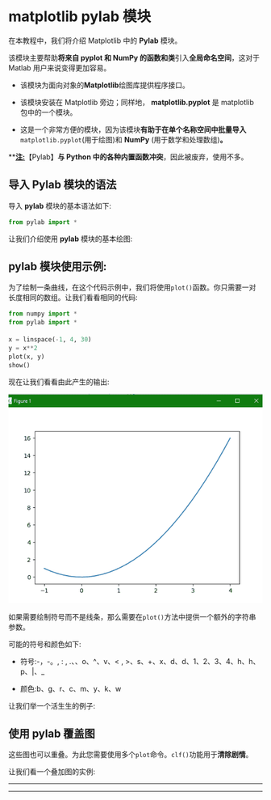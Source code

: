 # matplotlib pylab 模块

在本教程中，我们将介绍 Matplotlib 中的 **Pylab** 模块。

该模块主要帮助**将来自 **pyplot** 和 **NumPy** 的函数和类**引入**全局命名空间**，这对于 Matlab 用户来说变得更加容易。

*   该模块为面向对象的**Matplotlib**绘图库提供程序接口。

*   该模块安装在 Matplotlib 旁边；同样地， **matplotlib.pyplot** 是 matplotlib 包中的一个模块。

*   这是一个非常方便的模块，因为该模块**有助于在单个名称空间中批量导入** `matplotlib.pyplot`(用于绘图)和 **NumPy** (用于数学和处理数组)**。**

 **<u>**注:**</u>【Pylab】**与 Python 中的各种内置函数冲突**，因此被废弃，使用不多。

## 导入 Pylab 模块的语法

导入 **pylab** 模块的基本语法如下:

```py
from pylab import *
```

让我们介绍使用 **pylab** 模块的基本绘图:

## pylab 模块使用示例:

为了绘制一条曲线，在这个代码示例中，我们将使用`plot()`函数。你只需要一对长度相同的数组。让我们看看相同的代码:

```py
from numpy import *
from pylab import *

x = linspace(-1, 4, 30)
y = x**2
plot(x, y)
show() 
```

现在让我们看看由此产生的输出:

![using pylab module in matplotlib](img/a7c3f6d58fc9ad30463c85fac897f05d.png)

如果需要绘制符号而不是线条，那么需要在`plot()`方法中提供一个额外的字符串参数。

可能的符号和颜色如下:

*   符号:-，-。, : , .、、o、^、v、< , >、s、+、x、d、d、1、2、3、4、h、h、p、|、_

*   颜色:b、g、r、c、m、y、k、w

让我们举一个活生生的例子:

## 使用 pylab 覆盖图

这些图也可以重叠。为此您需要使用多个`plot`命令。`clf()`功能用于**清除剧情**。

让我们看一个叠加图的实例:

* * *

* * ***